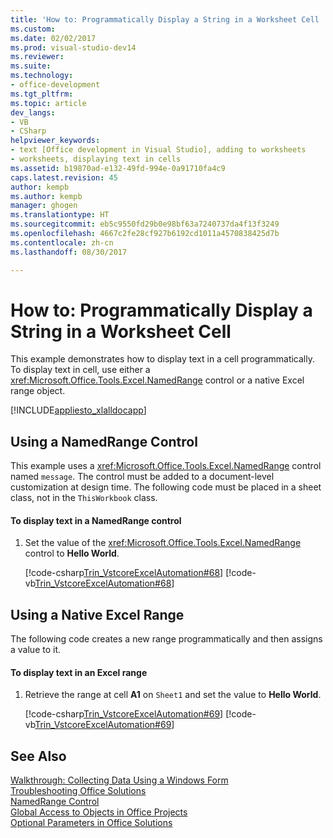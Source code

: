 ```yaml
---
title: 'How to: Programmatically Display a String in a Worksheet Cell | Microsoft Docs'
ms.custom: 
ms.date: 02/02/2017
ms.prod: visual-studio-dev14
ms.reviewer: 
ms.suite: 
ms.technology:
- office-development
ms.tgt_pltfrm: 
ms.topic: article
dev_langs:
- VB
- CSharp
helpviewer_keywords:
- text [Office development in Visual Studio], adding to worksheets
- worksheets, displaying text in cells
ms.assetid: b19870ad-e132-49fd-994e-0a91710fa4c9
caps.latest.revision: 45
author: kempb
ms.author: kempb
manager: ghogen
ms.translationtype: HT
ms.sourcegitcommit: eb5c9550fd29b0e98bf63a7240737da4f13f3249
ms.openlocfilehash: 4667c2fe28cf927b6192cd1011a4570838425d7b
ms.contentlocale: zh-cn
ms.lasthandoff: 08/30/2017

---
```

# <a name="how-to-programmatically-display-a-string-in-a-worksheet-cell"></a>How to: Programmatically Display a String in a Worksheet Cell
  This example demonstrates how to display text in a cell programmatically. To display text in cell, use either a <xref:Microsoft.Office.Tools.Excel.NamedRange> control or a native Excel range object.  
  
 [!INCLUDE[appliesto_xlalldocapp](../vsto/includes/appliesto-xlalldocapp-md.md)]  
  
## <a name="using-a-namedrange-control"></a>Using a NamedRange Control  
 This example uses a <xref:Microsoft.Office.Tools.Excel.NamedRange> control named `message`. The control must be added to a document-level customization at design time. The following code must be placed in a sheet class, not in the `ThisWorkbook` class.  
  
#### <a name="to-display-text-in-a-namedrange-control"></a>To display text in a NamedRange control  
  
1.  Set the value of the <xref:Microsoft.Office.Tools.Excel.NamedRange> control to **Hello World**.  
  
     [!code-csharp[Trin_VstcoreExcelAutomation#68](../vsto/codesnippet/CSharp/Trin_VstcoreExcelAutomationCS/Sheet1.cs#68)]  [!code-vb[Trin_VstcoreExcelAutomation#68](../vsto/codesnippet/VisualBasic/Trin_VstcoreExcelAutomation/Sheet1.vb#68)]  
  
## <a name="using-a-native-excel-range"></a>Using a Native Excel Range  
 The following code creates a new range programmatically and then assigns a value to it.  
  
#### <a name="to-display-text-in-an-excel-range"></a>To display text in an Excel range  
  
1.  Retrieve the range at cell **A1** on `Sheet1` and set the value to **Hello World**.  
  
     [!code-csharp[Trin_VstcoreExcelAutomation#69](../vsto/codesnippet/CSharp/Trin_VstcoreExcelAutomationCS/Sheet1.cs#69)]  [!code-vb[Trin_VstcoreExcelAutomation#69](../vsto/codesnippet/VisualBasic/Trin_VstcoreExcelAutomation/Sheet1.vb#69)]  
  
## <a name="see-also"></a>See Also  
 [Walkthrough: Collecting Data Using a Windows Form](../vsto/walkthrough-collecting-data-using-a-windows-form.md)   
 [Troubleshooting Office Solutions](../vsto/troubleshooting-office-solutions.md)   
 [NamedRange Control](../vsto/namedrange-control.md)   
 [Global Access to Objects in Office Projects](../vsto/global-access-to-objects-in-office-projects.md)   
 [Optional Parameters in Office Solutions](../vsto/optional-parameters-in-office-solutions.md)  
  
  
